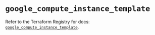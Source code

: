 # `google_compute_instance_template`

Refer to the Terraform Registry for docs: [`google_compute_instance_template`](https://registry.terraform.io/providers/hashicorp/google/5.34.0/docs/resources/compute_instance_template).
